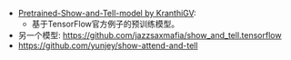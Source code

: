- [Pretrained-Show-and-Tell-model by KranthiGV](https://github.com/KranthiGV/Pretrained-Show-and-Tell-model):
    - 基于TensorFlow官方例子的预训练模型。
- 另一个模型: https://github.com/jazzsaxmafia/show_and_tell.tensorflow
- https://github.com/yunjey/show-attend-and-tell
